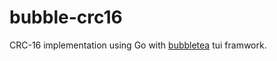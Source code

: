 # bubble-crc16

CRC-16 implementation using Go with [bubbletea](https://github.com/charmbracelet/bubbletea) tui framwork.

